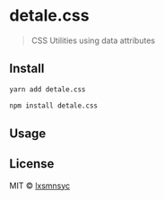 # detale.css

> CSS Utilities using data attributes

## Install

```bash
yarn add detale.css
```

```bash
npm install detale.css
```

## Usage

## License

MIT © [lxsmnsyc](https://github.com/lxsmnsyc)
